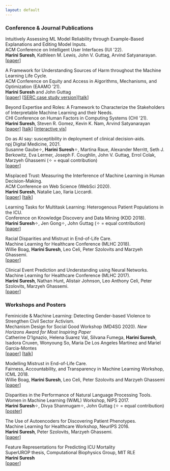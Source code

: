 ```yaml
---
layout: default
---
```


### Conference & Journal Publications 

<span class='paper-title'>Intuitively Assessing ML Model Reliability through Example-Based Explanations and Editing Model Inputs.</span>\
ACM Conference on Intelligent User Interfaces (IUI '22). \
**Harini Suresh**, Kathleen M. Lewis, John V. Guttag, Arvind Satyanarayan. \
[[paper](https://dl.acm.org/doi/10.1145/3490099.3511160)]

<span class='paper-title'>A Framework for Understanding Sources of Harm throughout the Machine Learning Life Cycle.</span> \
ACM Conference on Equity and Access in Algorithms, Mechanisms, and Optimization (EAAMO ’21). \
**Harini Suresh** and John Guttag \
[[paper](https://dl.acm.org/doi/10.1145/3465416.3483305)] [[SERC case study version](https://mit-serc.pubpub.org/pub/potential-sources-of-harm-throughout-the-machine-learning-life-cycle/release/2)][[talk](https://www.youtube.com/watch?v=LdeONMfcAmE)]

<span class='paper-title'>Beyond Expertise and Roles: A Framework to Characterize the Stakeholders of Interpretable Machine Learning and their Needs.</span>\
CHI Conference on Human Factors in Computing Systems (CHI ’21).\
**Harini Suresh**, Steven R. Gomez, Kevin K. Nam, Arvind Satyanarayan\
[[paper](https://dl.acm.org/doi/abs/10.1145/3411764.3445088)] [[talk](https://www.youtube.com/watch?v=CGbKmlTzRLI)] [[interactive vis](http://vis.csail.mit.edu/pubs/beyond-expertise-roles/framework-connections/)]

<span class='paper-title'>Do as AI say: susceptibility in deployment of clinical decision-aids.</span>\
npj Digital Medicine, 2021.\
Susanne Gaube&#10023;, **Harini Suresh**&#10023;, Martina Raue, Alexander Merritt, Seth J. Berkowitz, Eva Lermer, Joseph F. Coughlin, John V. Guttag, Errol Colak, Marzyeh Ghassemi (&#10023; = equal contribution)\
[[paper](https://www.nature.com/articles/s41746-021-00385-9)]

<span class='paper-title'>Misplaced Trust: Measuring the Interference of Machine Learning in Human Decision-Making.</span> \
ACM Conference on Web Science (WebSci 2020).\
**Harini Suresh**, Natalie Lao, Ilaria Liccardi. \
[[paper](https://dl.acm.org/doi/abs/10.1145/3394231.3397922)] [[talk](https://drive.google.com/file/d/1gfOii-kgqUm4KqwamQPRy4L7ltHnxDUs/view?usp=sharing)]

<span class='paper-title'>Learning Tasks for Multitask Learning: Heterogenous Patient Populations in the ICU.</span>\
Conference on Knowledge Discovery and Data Mining (KDD 2018). \
**Harini Suresh**&#10023;, Jen Gong&#10023;, John Guttag (&#10023; = equal contribution)\
[[paper](https://dl.acm.org/doi/abs/10.1145/3219819.3219930)]

<span class='paper-title'>Racial Disparities and Mistrust in End-of-Life Care.</span>\
Machine Learning for Healthcare Conference (MLHC 2018).\
Willie Boag, **Harini Suresh**, Leo Celi, Peter Szolovits and Marzyeh Ghassemi. \
[[paper](http://proceedings.mlr.press/v85/boag18a.html)]

<span class='paper-title'>Clinical Event Prediction and Understanding using Neural Networks. </span>\
Machine Learning for Healthcare Conference (MLHC 2017).\
**Harini Suresh**, Nathan Hunt, Alistair Johnson, Leo Anthony Celi, Peter Szolovits, Marzyeh Ghassemi. \
[[paper](http://proceedings.mlr.press/v68/suresh17a.html)]

### Workshops and Posters 

<span class='paper-title'>Feminicide & Machine Learning: Detecting Gender-based Violence to Strengthen Civil Sector Activism.</span>\
Mechanism Design for Social Good Workshop (MD4SG 2020). *New Horizons Award for Most Inspiring Paper* \
Catherine D'Ignazio, Helena Suarez Val, Silvana Fumega, **Harini Suresh**, Isadora Cruxen, Wonyoung So, Maria De Los Angeles Martinez and Mariel Garcia-Montes \
[[paper](http://www.kanarinka.com/wp-content/uploads/2021/01/DIgnazio-et-al.-2020-Feminicide-Machine-Learning-Detecting-Gender-ba.pdf)] [[talk](https://www.youtube.com/watch?v=lEIDZ443wR4)]

<span class='paper-title'>Modelling Mistrust in End-of-Life Care.</span> \
Fairness, Accountability, and Transparency in Machine Learning Workshop, ICML 2018. \
Willie Boag, **Harini Suresh**, Leo Celi, Peter Szolovits and Marzyeh Ghassemi \
[[paper](https://arxiv.org/abs/1807.00124)]

<span class='paper-title'>Disparities in the Performance of Natural Language Processing Tools.</span>\
Women in Machine Learning (WiML) Workshop, NIPS 2017.\
**Harini Suresh**&#10023;, Divya Shanmugam&#10023;, John Guttag (&#10023; = equal contribution)\
[[poster](wimlposter.pdf)]

<span class='paper-title'>The Use of Autoencoders for Discovering Patient Phenotypes.</span>\
Machine Learning for Healthcare Workshop, NeurIPS 2016.\
**Harini Suresh**, Peter Szolovits, Marzyeh Ghassemi.\
[[paper](https://arxiv.org/pdf/1703.07004.pdf)]

<span class='paper-title'>Feature Representations for Predicting ICU Mortality</span>\
SuperUROP thesis, Computational Biophysics Group, MIT RLE\
**Harini Suresh**\
[[paper](final-superurop-paper.pdf)]
